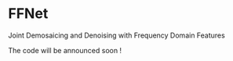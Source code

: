 # FFNet
Joint Demosaicing and Denoising with Frequency Domain Features

The code will be announced soon !
